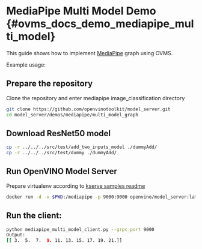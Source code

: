 # MediaPipe Multi Model Demo {#ovms_docs_demo_mediapipe_multi_model}

This guide shows how to implement [MediaPipe](../../../docs/mediapipe.md) graph using OVMS.

Example usage:

## Prepare the repository

Clone the repository and enter mediapipe image_classification directory
```bash
git clone https://github.com/openvinotoolkit/model_server.git
cd model_server/demos/mediapipe/multi_model_graph
```

## Download ResNet50 model

```bash
cp -r ../../../src/test/add_two_inputs_model ./dummyAdd/
cp -r ../../../src/test/dummy ./dummyAdd/
```

## Run OpenVINO Model Server
Prepare virtualenv according to [kserve samples readme](https://github.com/openvinotoolkit/model_server/blob/releases/2024/2/client/python/kserve-api/samples/README.md)
```bash
docker run -d -v $PWD:/mediapipe -p 9000:9000 openvino/model_server:latest --config_path /mediapipe/config.json --port 9000
```

## Run the client:
```bash
python mediapipe_multi_model_client.py --grpc_port 9000
Output:
[[ 3.  5.  7.  9. 11. 13. 15. 17. 19. 21.]]
```
